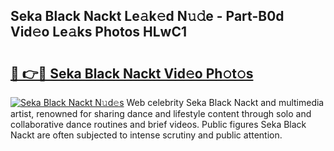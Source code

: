 ## Seka Black Nackt Le𝚊k𝚎d N𝚞𝚍e - Part-B0d Vid𝚎o Le𝚊ks Photos HLwC1

# <h2><a href="http://fb8o32.evod.top/?m=Seka+Black+Nackt">🔗 👉🔴 Seka Black Nackt Vid𝚎o Ph𝚘t𝚘s</a></h2>

[![Seka Black Nackt N𝚞d𝚎s](https://i.imgur.com/8V9OHl7.gif)](http://fb8o32.evod.top/?m=Seka+Black+Nackt)
Web celebrity Seka Black Nackt and multimedia artist, renowned for sharing dance and lifestyle content through solo and collaborative dance routines and brief videos. Public figures Seka Black Nackt are often subjected to intense scrutiny and public attention. 
